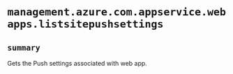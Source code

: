 # `management.azure.com.appservice.webapps.listsitepushsettings`

## `summary`
Gets the Push settings associated with web app.


